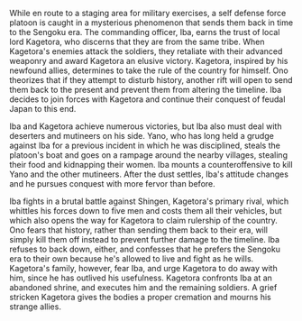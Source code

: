 <!-- G. I. Samurai (1979) -->

While en route to a staging area for military exercises, a self defense force platoon is caught in a mysterious phenomenon that sends them back in time to the Sengoku era. The commanding officer, Iba, earns the trust of local lord Kagetora, who discerns that they are from the same tribe. When Kagetora's enemies attack the soldiers, they retaliate with their advanced weaponry and award Kagetora an elusive victory. Kagetora, inspired by his newfound allies, determines to take the rule of the country for himself. Ono theorizes that if they attempt to disturb history, another rift will open to send them back to the present and prevent them from altering the timeline. Iba decides to join forces with Kagetora and continue their conquest of feudal Japan to this end.

Iba and Kagetora achieve numerous victories, but Iba also must deal with deserters and mutineers on his side. Yano, who has long held a grudge against Iba for a previous incident in which he was disciplined, steals the platoon's boat and goes on a rampage around the nearby villages, stealing their food and kidnapping their women. Iba mounts a counteroffensive to kill Yano and the other mutineers. After the dust settles, Iba's attitude changes and he pursues conquest with more fervor than before.

Iba fights in a brutal battle against Shingen, Kagetora's primary rival, which whittles his forces down to five men and costs them all their vehicles, but which also opens the way for Kagetora to claim rulership of the country. Ono fears that history, rather than sending them back to their era, will simply kill them off instead to prevent further damage to the timeline. Iba refuses to back down, either, and confesses that he prefers the Sengoku era to their own because he's allowed to live and fight as he wills. Kagetora's family, however, fear Iba, and urge Kagetora to do away with him, since he has outlived his usefulness. Kagetora confronts Iba at an abandoned shrine, and executes him and the remaining soldiers. A grief stricken Kagetora gives the bodies a proper cremation and mourns his strange allies.